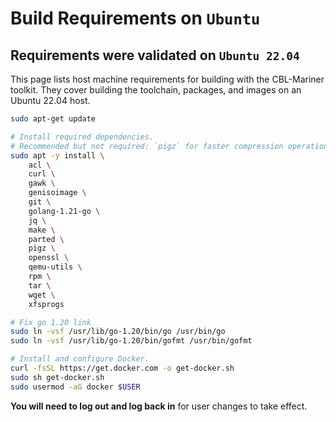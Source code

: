 
# Build Requirements on `Ubuntu`

## Requirements were validated on `Ubuntu 22.04`

This page lists host machine requirements for building with the CBL-Mariner toolkit. They cover building the toolchain, packages, and images on an Ubuntu 22.04 host.

```bash
sudo apt-get update

# Install required dependencies.
# Recommended but not required: `pigz` for faster compression operations.
sudo apt -y install \
    acl \
    curl \
    gawk \
    genisoimage \
    git \
    golang-1.21-go \
    jq \
    make \
    parted \
    pigz \
    openssl \
    qemu-utils \
    rpm \
    tar \
    wget \
    xfsprogs

# Fix go 1.20 link
sudo ln -vsf /usr/lib/go-1.20/bin/go /usr/bin/go
sudo ln -vsf /usr/lib/go-1.20/bin/gofmt /usr/bin/gofmt

# Install and configure Docker.
curl -fsSL https://get.docker.com -o get-docker.sh
sudo sh get-docker.sh
sudo usermod -aG docker $USER
```

**You will need to log out and log back in** for user changes to take effect.
